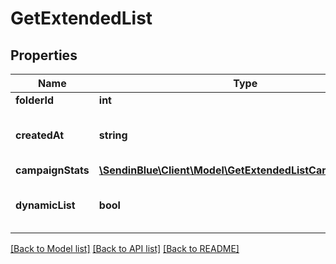 # GetExtendedList

## Properties
Name | Type | Description | Notes
------------ | ------------- | ------------- | -------------
**folderId** | **int** | ID of the folder | 
**createdAt** | **string** | Creation UTC date-time of the list (YYYY-MM-DDTHH:mm:ss.SSSZ) | 
**campaignStats** | [**\SendinBlue\Client\Model\GetExtendedListCampaignStats[]**](GetExtendedListCampaignStats.md) |  | [optional] 
**dynamicList** | **bool** | Status telling if the list is dynamic or not (true&#x3D;dynamic, false&#x3D;not dynamic) | [optional] 

[[Back to Model list]](../../README.md#documentation-for-models) [[Back to API list]](../../README.md#documentation-for-api-endpoints) [[Back to README]](../../README.md)



